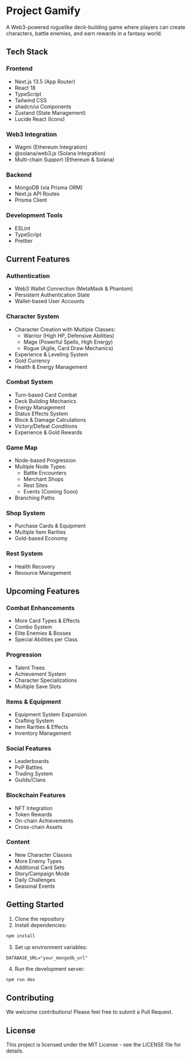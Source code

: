 # Project Gamify

A Web3-powered roguelike deck-building game where players can create characters, battle enemies, and earn rewards in a fantasy world.

## Tech Stack

### Frontend
- Next.js 13.5 (App Router)
- React 18
- TypeScript
- Tailwind CSS
- shadcn/ui Components
- Zustand (State Management)
- Lucide React (Icons)

### Web3 Integration
- Wagmi (Ethereum Integration)
- @solana/web3.js (Solana Integration)
- Multi-chain Support (Ethereum & Solana)

### Backend
- MongoDB (via Prisma ORM)
- Next.js API Routes
- Prisma Client

### Development Tools
- ESLint
- TypeScript
- Prettier

## Current Features

### Authentication
- Web3 Wallet Connection (MetaMask & Phantom)
- Persistent Authentication State
- Wallet-based User Accounts

### Character System
- Character Creation with Multiple Classes:
  - Warrior (High HP, Defensive Abilities)
  - Mage (Powerful Spells, High Energy)
  - Rogue (Agile, Card Draw Mechanics)
- Experience & Leveling System
- Gold Currency
- Health & Energy Management

### Combat System
- Turn-based Card Combat
- Deck Building Mechanics
- Energy Management
- Status Effects System
- Block & Damage Calculations
- Victory/Defeat Conditions
- Experience & Gold Rewards

### Game Map
- Node-based Progression
- Multiple Node Types:
  - Battle Encounters
  - Merchant Shops
  - Rest Sites
  - Events (Coming Soon)
- Branching Paths

### Shop System
- Purchase Cards & Equipment
- Multiple Item Rarities
- Gold-based Economy

### Rest System
- Health Recovery
- Resource Management

## Upcoming Features

### Combat Enhancements
- More Card Types & Effects
- Combo System
- Elite Enemies & Bosses
- Special Abilities per Class

### Progression
- Talent Trees
- Achievement System
- Character Specializations
- Multiple Save Slots

### Items & Equipment
- Equipment System Expansion
- Crafting System
- Item Rarities & Effects
- Inventory Management

### Social Features
- Leaderboards
- PvP Battles
- Trading System
- Guilds/Clans

### Blockchain Features
- NFT Integration
- Token Rewards
- On-chain Achievements
- Cross-chain Assets

### Content
- New Character Classes
- More Enemy Types
- Additional Card Sets
- Story/Campaign Mode
- Daily Challenges
- Seasonal Events

## Getting Started

1. Clone the repository
2. Install dependencies:
```bash
npm install
```
3. Set up environment variables:
```env
DATABASE_URL="your_mongodb_url"
```
4. Run the development server:
```bash
npm run dev
```

## Contributing

We welcome contributions! Please feel free to submit a Pull Request.

## License

This project is licensed under the MIT License - see the LICENSE file for details.